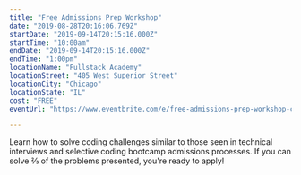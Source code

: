 ```yaml
---
title: "Free Admissions Prep Workshop"
date: "2019-08-28T20:16:06.769Z"
startDate: "2019-09-14T20:15:16.000Z"
startTime: "10:00am"
endDate: "2019-09-14T20:15:16.000Z"
endTime: "1:00pm"
locationName: "Fullstack Academy"
locationStreet: "405 West Superior Street"
locationCity: "Chicago"
locationState: "IL"
cost: "FREE"
eventUrl: "https://www.eventbrite.com/e/free-admissions-prep-workshop-chicago-campus-tickets-63173248888"

---
```


Learn how to solve coding challenges similar to those seen in technical interviews and selective coding bootcamp admissions processes. If you can solve ⅔ of the problems presented, you're ready to apply!

